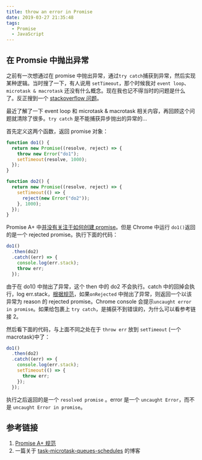 ```yaml
---
title: throw an error in Promise
date: 2019-03-27 21:35:48
tags:
  - Promise
  - JavaScript
---
```


## 在 Promsie 中抛出异常 

之前有一次想通过在 promise 中抛出异常，通过`try catch`捕获到异常，然后实现某种逻辑。当时搜了一下，有人说用 `setTimeout`，那个时候我对 `event loop`、`microtask & macrotask` 还没有什么概念。现在我也记不得当时的问题是什么了。反正搜到一个 [stackoverflow 问题](https://stackoverflow.com/questions/30715367/why-can-i-not-throw-inside-a-promise-catch-handlerå)。

最近了解了一下 event loop 和 microtask & macrotask 相关内容，再回顾这个问题就清除了很多。`try catch` 是不能捕获异步抛出的异常的...

首先定义这两个函数，返回 promise 对象：

```js
function do1() {
  return new Promise((resolve, reject) => {
    throw new Error("do1");
    setTimeout(resolve, 1000);
  });
}

function do2() {
  return new Promise((resolve, reject) => {
    setTimeout(() => {
      reject(new Error("do2"));
    }, 1000);
  });
}
```

Promise A+ 中[并没有关注于如何创建 promise](https://promisesaplus.com/#point-5)。但是 Chrome 中运行 `do1()`返回的是一个 rejected promise。执行下面的代码：

```js
do1()
  .then(do2)
  .catch((err) => {
    console.log(err.stack);
    throw err;
  });
```

由于在 do1() 中抛出了异常，这个 then 中的 do2 不会执行。catch 中的回掉会执行，log err.stack，[根据规范](https://promisesaplus.com/#point-42)，如果`onRejected` 中抛出了异常，则返回一个以该异常为 reason 的 rejected promise。Chrome console 会提示`uncaught error in promise`。如果给包裹上 `try catch`，是捕获不到错误的，为什么可以看参考链接 2。

然后看下面的代码，与上面不同之处在于 `throw err` 放到 `setTimeout` (一个 macrotask)中了：

```js
do1()
  .then(do2)
  .catch((err) => {
    console.log(err.stack);
    setTimeout(() => {
      throw err;
    });
  });
```

执行之后返回的是一个 `resolved promise` 。error 是一个 `uncaught Error`，而不是 `uncaught Error in promise`。

## 参考链接 

1. [Promise A+ 规范](https://promisesaplus.com/)
2. 一篇关于 [task-microtask-queues-schedules](https://jakearchibald.com/2015/tasks-microtasks-queues-and-schedules/) 的博客
